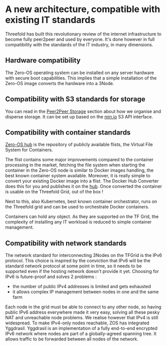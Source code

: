 # A new architecture, compatible with existing IT standards 

Threefold has built this revolutionary review of the internet infrastructure to become fully peer2peer and used by everyone. It's done however in full compatibility with the standards of the IT industry, in many dimensions.

## Hardware compatibility

The Zero-OS operating system can be installed on any server hardware with secure boot capabilities. 
This implies that a simple installation of the Zero-OS image converts the hardware into a 3Node. 

## Compatibility with S3 standards for storage

You can read in the [Peer2Peer Storage](./architecture_storage.md) section about how we organise and disperse storage. It can be set up based on the [min.io](https://min.io) S3 API interface. 

## Compatibility with container standards 

[Zero-OS hub](https://hub.grid.tf) is the repository of publicly available flists, the Virtual File System for Containers. 

The flist contains some major improvements compared to the container processing in the market, fetching the file system when starting the container in the Zero-OS node is similar to Docker images handling, the best known container system available.
Moreover, it is really simple to convert your existing Docker image into a flist. The Docker Hub Converter does this for you and publishes it on the [hub](https://hub.grid.tf). Once converted the container is usable on the Threefold Grid, out of the box !

Next to this, also Kubernetes, best known container orchestrator, runs on the Threefold grid and can be used to orchestrate Docker containers. 

Containers can hold any object. As they are supported on the TF Grid, the complexity of installing any IT workload is reduced to simple container management. 

## Compatibility with network standards

The network standard for interconnecting 3Nodes on the TFGrid is the IPv6 protocol. 
This choice is inspired by the conviction that IPv6 will be the standard network protocol at some point in time, so it needs to be supported even if the hosting network doesn't provide it yet. 
Choosing for IPv6 is future-proof and solves 2 problems : 
   - the number of public IPv4 addresses is limited and gets exhausted
   - it allows complex IP management between nodes in one and the same farm
   
Each node in the grid must be able to connect to any other node, so having public IPv6 address everywhere made it very easy, solving all these pesky NAT and unreachable node problems.
We realise however that IPv4 is still widespread. To make IPv4-only nodes reachable, ZOS has integrated Yggdrasil. 
Yggdrasil is an implementation of a fully end-to-end encrypted IPv6 network where nodes are part of a globally-agreed spanning tree.
It allows traffic to be forwarded between all nodes of the network.

